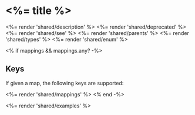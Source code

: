 # <%= title %>

<%= render 'shared/description' %>
<%= render 'shared/deprecated' %>
<%= render 'shared/see' %>
<%= render 'shared/parents' %>
<%= render 'shared/types' %>
<%= render 'shared/enum' %>

<% if mappings && mappings.any? -%>
## Keys

If given a map, the following keys are supported:

<%= render 'shared/mappings' %>
<% end -%>

<%= render 'shared/examples' %>
